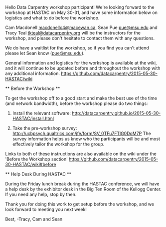 Hello Data Carpentry workshop participant! We're looking forward to the workshop at HASTAC on May 30-31, and have some information below on logistics and what to do before the workshop.

Cam Macdonell <macdonellc4@macewan.ca>, Sean Pue <pue@msu.edu> and Tracy Teal <tkteal@datacarpentry.org>
will be the instructors for the workshop, and please don't hesitate to contact 
them with any questions.

We do have a waitlist for the workshop, so if you find you can't attend please let 
Sean know (pue@msu.edu).

General information and logistics for the workshop is available at the wiki, and it will continue to be updated before and throughout the workshop with any additional information.
https://github.com/datacarpentry/2015-05-30-HASTAC/wiki

** Before the Workshop **

To get the workshop off to a good start and make the best use of the time (and network bandwidth), before the workshop please do two things:
1. Install the relevant software: 
http://datacarpentry.github.io/2015-05-30-HASTAC/install.html

2. Take the pre-workshop survey: 
http://ucbpsych.qualtrics.com/jfe/form/SV_0TFu7FTlG0DoM7P
The survey information helps us know who the participants will be and most effectively tailor the workshop for the group.

Links to both of these instructions are also available on the wiki under the 
'Before the Workshop section'
https://github.com/datacarpentry/2015-05-30-HASTAC/wiki#before

** Help Desk During HASTAC **

During the Friday lunch break during the HASTAC conference, we will have a help desk by the exhibitor desk in the Big Ten Room of the Kellogg Center. If you need any help, stop by then.


Thank you for doing this work to get setup before the workshop, and we look forward to meeting you next week!

Best,
-Tracy, Cam and Sean
